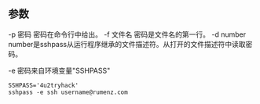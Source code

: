 ## 参数

-p 密码 密码在命令行中给出。 
-f 文件名 密码是文件名的第一行。 
-d number number是sshpass从运行程序继承的文件描述符。从打开的文件描述符中读取密码。 

-e 密码来自环境变量"SSHPASS"
```
SSHPASS='4u2tryhack'
sshpass -e ssh username@rumenz.com
```
